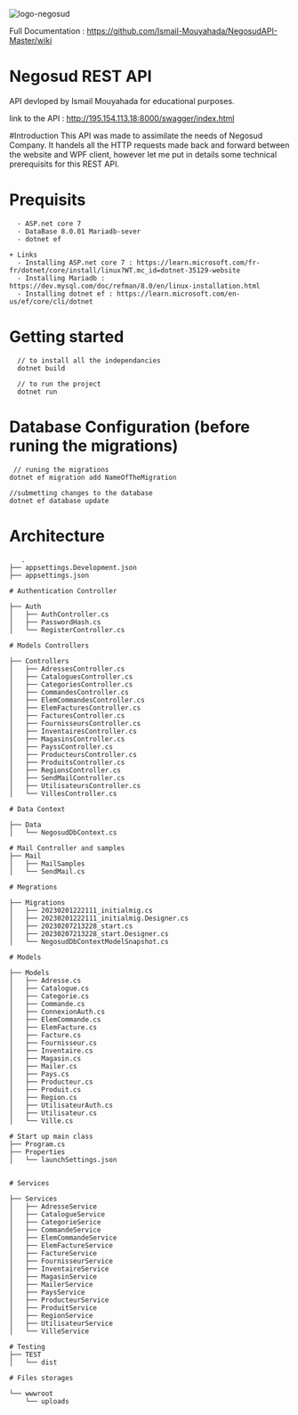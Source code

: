 

 ![logo-negosud](https://user-images.githubusercontent.com/66369128/220627476-59a06d7c-398f-4a77-80b8-3e9ad7555c9a.png)

Full Documentation : https://github.com/Ismail-Mouyahada/NegosudAPI-Master/wiki
# Negosud REST API 
API devloped by Ismail Mouyahada for educational purposes.

link to the API : http://195.154.113.18:8000/swagger/index.html

#Introduction
This API was made to assimilate the needs of Negosud Company. It handels all the HTTP requests made back and forward between the website and WPF client, however let me put in details some technical prerequisits for this REST API.

  # Prequisits 
      - ASP.net core 7
      - DataBase 8.0.01 Mariadb-sever
      - dotnet ef 
    
    + Links
      - Installing ASP.net core 7 : https://learn.microsoft.com/fr-fr/dotnet/core/install/linux?WT.mc_id=dotnet-35129-website
      - Installing Mariadb : https://dev.mysql.com/doc/refman/8.0/en/linux-installation.html
      - Installing dotnet ef : https://learn.microsoft.com/en-us/ef/core/cli/dotnet
   
   
  # Getting started
   
      // to install all the independancies
      dotnet build
      
      // to run the project
      dotnet run 
   
   # Database Configuration (before runing the migrations)
   
     // runing the migrations
    dotnet ef migration add NameOfTheMigration

    //submetting changes to the database
    dotnet ef database update

   # Architecture
   
   
       .
    ├── appsettings.Development.json
    ├── appsettings.json

    # Authentication Controller

    ├── Auth
    │   ├── AuthController.cs
    │   ├── PasswordHash.cs
    │   └── RegisterController.cs

    # Models Controllers 

    ├── Controllers
    │   ├── AdressesController.cs
    │   ├── CataloguesController.cs
    │   ├── CategoriesController.cs
    │   ├── CommandesController.cs
    │   ├── ElemCommandesController.cs
    │   ├── ElemFacturesController.cs
    │   ├── FacturesController.cs
    │   ├── FournisseursController.cs
    │   ├── InventairesController.cs
    │   ├── MagasinsController.cs
    │   ├── PayssController.cs
    │   ├── ProducteursController.cs
    │   ├── ProduitsController.cs
    │   ├── RegionsController.cs
    │   ├── SendMailController.cs
    │   ├── UtilisateursController.cs
    │   └── VillesController.cs

    # Data Context

    ├── Data
    │   └── NegosudDbContext.cs

    # Mail Controller and samples
    ├── Mail
    │   ├── MailSamples
    │   └── SendMail.cs

    # Megrations 

    ├── Migrations
    │   ├── 20230201222111_initialmig.cs
    │   ├── 20230201222111_initialmig.Designer.cs
    │   ├── 20230207213228_start.cs
    │   ├── 20230207213228_start.Designer.cs
    │   └── NegosudDbContextModelSnapshot.cs

    # Models

    ├── Models
    │   ├── Adresse.cs
    │   ├── Catalogue.cs
    │   ├── Categorie.cs
    │   ├── Commande.cs
    │   ├── ConnexionAuth.cs
    │   ├── ElemCommande.cs
    │   ├── ElemFacture.cs
    │   ├── Facture.cs
    │   ├── Fournisseur.cs
    │   ├── Inventaire.cs
    │   ├── Magasin.cs
    │   ├── Mailer.cs
    │   ├── Pays.cs
    │   ├── Producteur.cs
    │   ├── Produit.cs
    │   ├── Region.cs
    │   ├── UtilisateurAuth.cs
    │   ├── Utilisateur.cs
    │   └── Ville.cs

    # Start up main class
    ├── Program.cs
    ├── Properties
    │   └── launchSettings.json


    # Services

    ├── Services
    │   ├── AdresseService
    │   ├── CatalogueService
    │   ├── CategorieSerice
    │   ├── CommandeService
    │   ├── ElemCommandeService
    │   ├── ElemFactureService
    │   ├── FactureService
    │   ├── FournisseurService
    │   ├── InventaireService
    │   ├── MagasinService
    │   ├── MailerService
    │   ├── PaysService
    │   ├── ProducteurService
    │   ├── ProduitService
    │   ├── RegionService
    │   ├── UtilisateurService
    │   └── VilleService
    
    # Testing
    ├── TEST
    │   └── dist
    
    # Files storages
    
    └── wwwroot
        └── uploads

   
